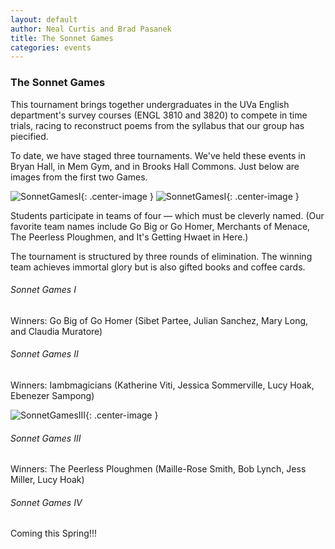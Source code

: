 ```yaml
---
layout: default
author: Neal Curtis and Brad Pasanek
title: The Sonnet Games
categories: events
---
```


### The Sonnet Games

This tournament brings together undergraduates in the UVa English department's survey courses (ENGL 3810 and 3820) to compete in time trials, racing to reconstruct poems from the  syllabus that our group has piecified. 

To date, we have staged  three tournaments. We've held these events in Bryan Hall, in Mem Gym, and in Brooks Hall Commons. Just below are images from the first two Games.

![SonnetGamesI](./../../../../images/games-I.jpg){: .center-image }
![SonnetGamesI](./../../../../images/games-ii.jpg){: .center-image }

Students participate in teams of four — which must be cleverly named. (Our favorite team names include Go Big or Go Homer, Merchants of Menace, The Peerless Ploughmen, and It's Getting Hwaet in Here.) 

The tournament is structured by three rounds of elimination. The winning team achieves immortal glory but is also gifted books and coffee cards. 

###### Sonnet Games I
Winners: Go Big of Go Homer (Sibet Partee, Julian Sanchez, Mary Long, and Claudia Muratore)

###### Sonnet Games II
Winners: Iambmagicians (Katherine Viti, Jessica Sommerville, Lucy Hoak, Ebenezer Sampong)

![SonnetGamesIII](./../../../../images/champions-ii.jpg){: .center-image }

###### Sonnet Games III
Winners: The Peerless Ploughmen (Maille-Rose Smith, Bob Lynch, Jess Miller, Lucy Hoak)

###### Sonnet Games IV
Coming this Spring!!!